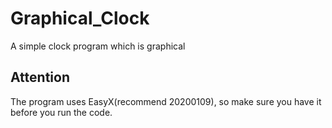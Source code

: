 # Graphical_Clock
A simple clock program which is graphical
## Attention
The program uses EasyX(recommend 20200109), so make sure you have it before you run the code.
